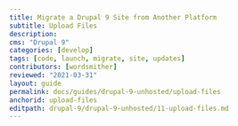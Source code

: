 ```yaml
---
title: Migrate a Drupal 9 Site from Another Platform
subtitle: Upload Files
description: 
cms: "Drupal 9"
categories: [develop]
tags: [code, launch, migrate, site, updates]
contributors: [wordsmither]
reviewed: "2021-03-31"
layout: guide
permalink: docs/guides/drupal-9-unhosted/upload-files
anchorid: upload-files
editpath: drupal-9/drupal-9-unhosted/11-upload-files.md
---
```


<Partial file="migrate-add-files-part1.md" />
<Partial file="migrate-add-files-part2-nested.md" />
<Partial file="migrate-add-files-part3.md" />